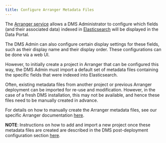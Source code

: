 ```yaml
---
title: Configure Arranger Metadata Files
---
```


The [Arranger service](../../../../../arranger) allows a DMS Administrator to configure which fields (and their associated data) indexed in [Elasticsearch](https://www.elastic.co/) will be displayed in the Data Portal.

The DMS Admin can also configure certain display settings for these fields, such as their display name and their display order.  These configurations can be done via a web UI.

However, to initially create a project in Arranger that can be configured this way, the DMS Admin must import a default set of metadata files containing the specific fields that were indexed into Elasticsearch.

Often, existing metadata files from another project or previous Arranger deployment can be imported for re-use and modification.  However, in the case of a fresh DMS installation, this may not be available, and hence these files need to be manually created in advance.

For details on how to manually create the Arranger metadata files, see our specific Arranger documentation [here](../../../../../arranger).

<Note title="Adding a Project">**NOTE**: Instructions on how to add and import a new project once these metadata files are created are described in the DMS post-deployment configuration section [here](../../../verify#add-project-to-arranger-ui). </Note>